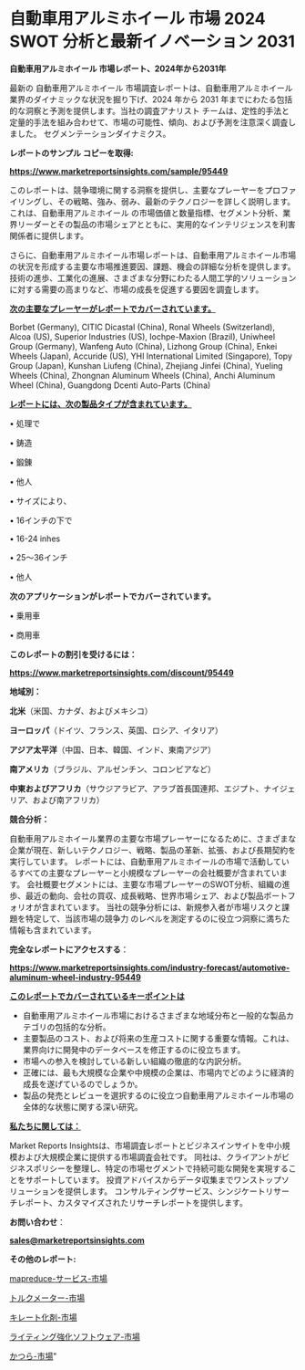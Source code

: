 # 自動車用アルミホイール 市場 2024 SWOT 分析と最新イノベーション 2031

<strong>自動車用アルミホイール 市場レポート、2024年から2031年</strong>

最新の 自動車用アルミホイール 市場調査レポートは、自動車用アルミホイール 業界のダイナミックな状況を掘り下げ、2024 年から 2031 年までにわたる包括的な洞察と予測を提供します。当社の調査アナリスト チームは、定性的手法と定量的手法を組み合わせて、市場の可能性、傾向、および予測を注意深く調査しました。 セグメンテーションダイナミクス。



<strong>レポートのサンプル コピーを取得:</strong> <a href=https://www.marketreportsinsights.com/sample/95449>

<strong><u>https://www.marketreportsinsights.com/sample/95449</u></strong></a>

このレポートは、競争環境に関する洞察を提供し、主要なプレーヤーをプロファイリングし、その戦略、強み、弱み、最新のテクノロジーを詳しく説明します。 これは、自動車用アルミホイール の市場価値と数量指標、セグメント分析、業界リーダーとその製品の市場シェアとともに、実用的なインテリジェンスを利害関係者に提供します。

さらに、自動車用アルミホイール市場レポートは、自動車用アルミホイール市場の状況を形成する主要な市場推進要因、課題、機会の詳細な分析を提供します。 技術の進歩、工業化の進展、さまざまな分野にわたる人間工学的ソリューションに対する需要の高まりなど、市場の成長を促進する要因を調査します。



<strong><u>次の主要なプレーヤーがレポートでカバーされています。</u></strong>

Borbet (Germany), CITIC Dicastal (China), Ronal Wheels (Switzerland), Alcoa (US), Superior Industries (US), Iochpe-Maxion (Brazil), Uniwheel Group (Germany), Wanfeng Auto (China), Lizhong Group (China), Enkei Wheels (Japan), Accuride (US), YHI International Limited (Singapore), Topy Group (Japan), Kunshan Liufeng (China), Zhejiang Jinfei (China), Yueling Wheels (China), Zhongnan Aluminum Wheels (China), Anchi Aluminum Wheel (China), Guangdong Dcenti Auto-Parts (China)



<strong><u><b>レポートには、次の製品タイプが含まれています。</b></u></strong>

• 処理で

• 鋳造

• 鍛錬

• 他人

• サイズにより、

• 16インチの下で

• 16-24 inhes

• 25〜36インチ

• 他人



<strong><b>次のアプリケーションがレポートでカバーされています。</b></strong>

• 乗用車

• 商用車



<strong><b>このレポートの割引を受けるには：</b></strong><a href=https://www.marketreportsinsights.com/discount/95449>

<strong><u>https://www.marketreportsinsights.com/discount/95449</u></strong></a>



<strong>地域別：</strong>



<strong>北米</strong>（米国、カナダ、およびメキシコ）



<strong>ヨーロッパ</strong>（ドイツ、フランス、英国、ロシア、イタリア）



<strong>アジア太平洋</strong>（中国、日本、韓国、インド、東南アジア）



<strong>南アメリカ</strong>（ブラジル、アルゼンチン、コロンビアなど）



<strong>中東およびアフリカ</strong>（サウジアラビア、アラブ首長国連邦、エジプト、ナイジェリア、および南アフリカ）



<strong>競合分析：</strong>

自動車用アルミホイール業界の主要な市場プレーヤーになるために、さまざまな企業が現在、新しいテクノロジー、戦略、製品の革新、拡張、および長期契約を実行しています。 レポートには、自動車用アルミホイールの市場で活動しているすべての主要なプレーヤーと小規模なプレーヤーの会社概要が含まれています。 会社概要セグメントには、主要な市場プレーヤーのSWOT分析、組織の進歩、最近の動向、会社の買収、成長戦略、世界市場シェア、および製品ポートフォリオが含まれています。 当社の競争分析には、新規参入者が市場リスクと課題を特定して、当該市場の競争力 のレベルを測定するのに役立つ洞察に満ちた情報も含まれています。



<strong>完全なレポートにアクセスする</strong>：

<a href=https://www.marketreportsinsights.com/industry-forecast/automotive-aluminum-wheel-industry-95449>

<strong><u>https://www.marketreportsinsights.com/industry-forecast/automotive-aluminum-wheel-industry-95449</u></strong></a>



<strong><u><b>このレポートでカバーされているキーポイントは</b></u></strong>
<ul>
  <li>自動車用アルミホイール市場におけるさまざまな地域分布と一般的な製品カテゴリの包括的な分析。</li>
  <li>主要製品のコスト、および将来の生産コストに関する重要な情報。これは、業界向けに開発中のデータベースを修正するのに役立ちます。</li>
  <li>市場への参入を検討している新しい組織の徹底的な内訳分析。</li>
  <li>正確には、最も大規模な企業や中規模の企業は、市場内でどのように経済的成長を遂げているのでしょうか。</li>
  <li>製品の発売とレビューを選択するのに役立つ自動車用アルミホイール市場の全体的な状態に関する深い研究。</li>
</ul>


<strong><u><b>私たちに関しては：</b></u></strong>

Market Reports Insightsは、市場調査レポートとビジネスインサイトを中小規模および大規模企業に提供する市場調査会社です。 同社は、クライアントがビジネスポリシーを整理し、特定の市場セグメントで持続可能な開発を実現することをサポートしています。 投資アドバイスからデータ収集までワンストップソリューションを提供します。 コンサルティングサービス、シンジケートリサーチレポート、カスタマイズされたリサーチレポートを提供します。



<strong><b>お問い合わせ</b></strong>：

<a href=mailto:sales@marketreportsinsights.com>

<strong><u>sales@marketreportsinsights.com</u></strong></a>



<strong>その他のレポート:</strong>

<a href=https://www.linkedin.com/pulse/mapreduce-サービス-市場-2023-総利益と主要ベンダー-2030-ihhtf/>mapreduce-サービス-市場</a>

<a href=https://www.linkedin.com/pulse/トルクメーター-市場-2023-推進要因と成長機会-2030-trend-titans-360-analysis-ltinf/>トルクメーター-市場</a>

<a href=https://www.linkedin.com/pulse/キレート化剤-市場-2023-推進要因と成長機会-2030-analytics-achievers-24-analysis-xhrbf/>キレート化剤-市場</a>

<a href=https://www.linkedin.com/pulse/ライティング強化ソフトウェア-市場-2030-年までの需要に焦点を当てた-hyzwf/>ライティング強化ソフトウェア-市場</a>

<a href=https://www.linkedin.com/pulse/かつら-市場-2030-年までの需要に焦点を当てた-2023-年調査レポート-fixmf/>かつら-市場</a>"
